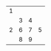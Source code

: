 <table>
  <tr>
    <td colspan="4">1</td>
  </tr>
  <tr>
    <td rowspan="3">2</td>
    <td>3</td>
    <td>4</td>
    <td rowspan="3">5</td>
  </tr>
  <tr>
    <td>6</td>
    <td>7</td>
  </tr>
    <tr>
    <td>8</td>
    <td>9</td>
</table>